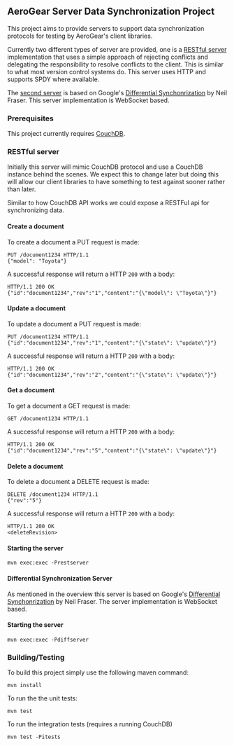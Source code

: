 ## AeroGear Server Data Synchronization Project
This project aims to provide servers to support data synchronization protocols for testing by AeroGear's client libraries.

Currently two different types of server are provided, one is a [RESTful server](#restserver) implementation that uses a simple approach
of rejecting conflicts and delegating the responsibility to resolve conflicts to the client. This is similar to what
most version control systems do. This server uses HTTP and supports SPDY where available.

The [second server](#diffserver) is based on Google's [Differential Synchonrization](http://research.google.com/pubs/pub35605.html) by
Neil Fraser. This server implementation is WebSocket based.

### Prerequisites
This project currently requires [CouchDB](http://couchdb.apache.org/).

### RESTful server
<a name="restserver"></a>
Initially this server will mimic CouchDB protocol and use a CouchDB instance behind the scenes. We expect this to
change later but doing this will allow our client libraries to have something to test against sooner rather
than later.

Similar to how CouchDB API works we could expose a RESTFul api for synchronizing data.

#### Create a document
To create a document a PUT request is made:

    PUT /document1234 HTTP/1.1
    {"model": "Toyota"}

A successful response will return a HTTP ```200``` with a body:

    HTTP/1.1 200 OK
    {"id":"document1234","rev":"1","content":"{\"model\": \"Toyota\"}"}

#### Update a document
To update a document a PUT request is made:

    PUT /document1234 HTTP/1.1
    {"id":"document1234","rev":"1","content":"{\"state\": \"update\"}"}

A successful response will return a HTTP ```200``` with a body:

    HTTP/1.1 200 OK
    {"id":"document1234","rev":"2","content":"{\"state\": \"update\"}"}

#### Get a document
To get a document a GET request is made:

    GET /document1234 HTTP/1.1

A successful response will return a HTTP ```200``` with a body:

    HTTP/1.1 200 OK
    {"id":"document1234","rev":"5","content":"{\"state\": \"update\"}"}

#### Delete a document
To delete a document a DELETE request is made:

    DELETE /document1234 HTTP/1.1
    {"rev":"5"}

A successful response will return a HTTP ```200``` with a body:

    HTTP/1.1 200 OK
    <deleteRevision>

#### Starting the server

    mvn exec:exec -Prestserver

#### Differential Synchronization Server
<a name="diffserver"></a>
As mentioned in the overview this server is based on Google's [Differential Synchonrization](http://research.google.com/pubs/pub35605.html)
by Neil Fraser. The server implementation is WebSocket based.

#### Starting the server
    mvn exec:exec -Pdiffserver


### Building/Testing
To build this project simply use the following maven command:

    mvn install

To run the the unit tests:

    mvn test

To run the integration tests (requires a running CouchDB)

    mvn test -Pitests

